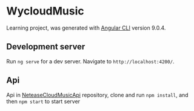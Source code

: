 <!--
 * @Date: 2020-03-13 19:46:21
 * @LastEditors: fashandian
 * @LastEditTime: 2020-03-21 17:28:14
 -->

# WycloudMusic

Learning project, was generated with [Angular CLI](https://github.com/angular/angular-cli) version 9.0.4.

## Development server

Run `ng serve` for a dev server. Navigate to `http://localhost:4200/`.

## Api

Api in [NeteaseCloudMusicApi](https://github.com/Binaryify/NeteaseCloudMusicApi) repository, clone and run `npm install`, and then `npm start` to start server
